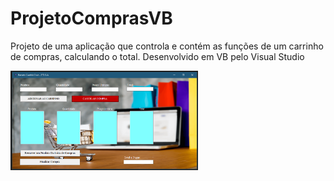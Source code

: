 # ProjetoComprasVB
Projeto de uma aplicação que controla e contém as funções de um carrinho de compras, calculando o total. Desenvolvido em VB pelo Visual Studio


  <img src="img/Compras.png" width="300px" alt="compras" />

